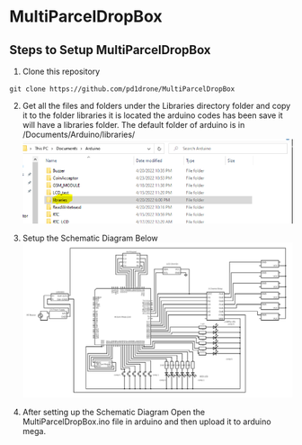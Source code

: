 # MultiParcelDropBox

## Steps to Setup MultiParcelDropBox
1. Clone this repository 
```
git clone https://github.com/pd1drone/MultiParcelDropBox
```
2. Get all the files and folders under the Libraries directory folder and copy it to the folder libraries it is located the arduino codes has been save it will have a libraries folder. The default folder of arduino is in /Documents/Arduino/libraries/
![Libraries-Directory](Libraries-Directory.PNG)

3. Setup the Schematic Diagram Below  
![MultiParcel-Circuit](multiparcel.png)  

4. After setting up the Schematic Diagram Open the MultiParcelDropBox.ino file in arduino and then upload it to arduino mega.

